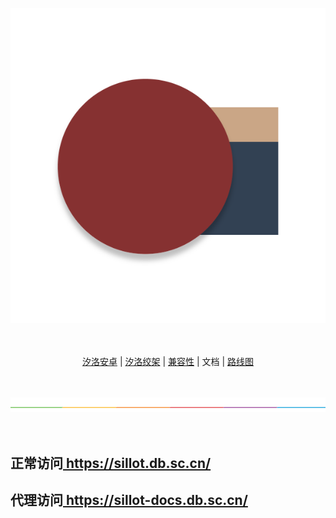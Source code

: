 <p align="center">
<img alt="Sillot" src="../../../app/stage/icon.png">
</p>

<p align="center">
<br><br>
<a href="../Sillot-android/README.md">汐洛安卓</a> | <a href="../Sillot-Gibbet/README.md">汐洛绞架</a> | <a href="../compatibility/README.md">兼容性</a>
| 文档 | <a href="../roadmap/README.md">路线图</a>
</p>

<p align="center">
<br><br>
<img alt="split" src="../../split.png"/>
<br><br><br>
</p>

<p align="center">
<h2>正常访问<a href="https://sillot.db.sc.cn/"> https://sillot.db.sc.cn/ </a></h2>
<h2>代理访问<a href="https://sillot-docs.db.sc.cn/"> https://sillot-docs.db.sc.cn/ </a></h2>
</p>

